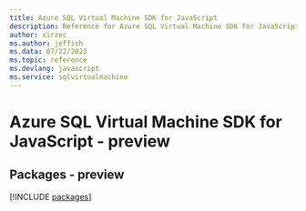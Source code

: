 ```yaml
---
title: Azure SQL Virtual Machine SDK for JavaScript
description: Reference for Azure SQL Virtual Machine SDK for JavaScript
author: xirzec
ms.author: jeffish
ms.data: 07/22/2023
ms.topic: reference
ms.devlang: javascript
ms.service: sqlvirtualmachine
---
```

# Azure SQL Virtual Machine SDK for JavaScript - preview
## Packages - preview
[!INCLUDE [packages](sql-virtual-machine-index.md)]